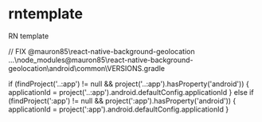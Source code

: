 # rntemplate

RN template

// FIX @mauron85\react-native-background-geolocation
...\node_modules\@mauron85\react-native-background-geolocation\android\common\VERSIONS.gradle

if (findProject('..:app') != null && project('..:app').hasProperty('android')) {
applicationId = project('..:app').android.defaultConfig.applicationId
} else if (findProject(':app') != null && project(':app').hasProperty('android')) {
applicationId = project(':app').android.defaultConfig.applicationId
}
